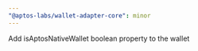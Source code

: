 ```yaml
---
"@aptos-labs/wallet-adapter-core": minor
---
```


Add isAptosNativeWallet boolean property to the wallet
